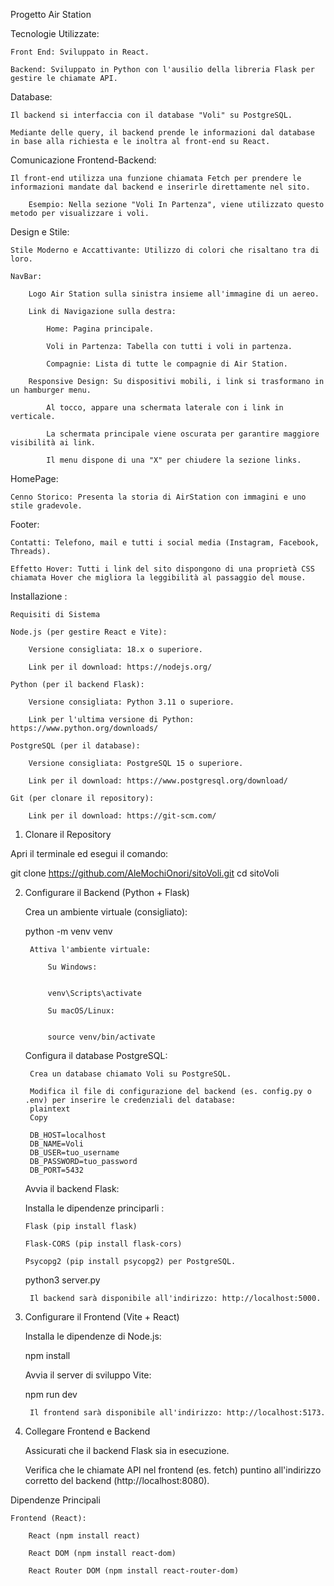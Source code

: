 Progetto Air Station

Tecnologie Utilizzate:

    Front End: Sviluppato in React.

    Backend: Sviluppato in Python con l'ausilio della libreria Flask per gestire le chiamate API.

Database:

    Il backend si interfaccia con il database "Voli" su PostgreSQL.

    Mediante delle query, il backend prende le informazioni dal database in base alla richiesta e le inoltra al front-end su React.

Comunicazione Frontend-Backend:

    Il front-end utilizza una funzione chiamata Fetch per prendere le informazioni mandate dal backend e inserirle direttamente nel sito.

        Esempio: Nella sezione "Voli In Partenza", viene utilizzato questo metodo per visualizzare i voli.

Design e Stile:

    Stile Moderno e Accattivante: Utilizzo di colori che risaltano tra di loro.

    NavBar:

        Logo Air Station sulla sinistra insieme all'immagine di un aereo.

        Link di Navigazione sulla destra:

            Home: Pagina principale.

            Voli in Partenza: Tabella con tutti i voli in partenza.

            Compagnie: Lista di tutte le compagnie di Air Station.

        Responsive Design: Su dispositivi mobili, i link si trasformano in un hamburger menu.

            Al tocco, appare una schermata laterale con i link in verticale.

            La schermata principale viene oscurata per garantire maggiore visibilità ai link.

            Il menu dispone di una "X" per chiudere la sezione links.

HomePage:

    Cenno Storico: Presenta la storia di AirStation con immagini e uno stile gradevole.

Footer:

    Contatti: Telefono, mail e tutti i social media (Instagram, Facebook, Threads).

    Effetto Hover: Tutti i link del sito dispongono di una proprietà CSS chiamata Hover che migliora la leggibilità al passaggio del mouse.




Installazione :


    Requisiti di Sistema

    Node.js (per gestire React e Vite):

        Versione consigliata: 18.x o superiore.

        Link per il download: https://nodejs.org/

    Python (per il backend Flask):

        Versione consigliata: Python 3.11 o superiore.

        Link per l'ultima versione di Python: https://www.python.org/downloads/

    PostgreSQL (per il database):

        Versione consigliata: PostgreSQL 15 o superiore.

        Link per il download: https://www.postgresql.org/download/

    Git (per clonare il repository):

        Link per il download: https://git-scm.com/




1. Clonare il Repository

Apri il terminale ed esegui il comando:


git clone https://github.com/AleMochiOnori/sitoVoli.git
cd sitoVoli

2. Configurare il Backend (Python + Flask)

    Crea un ambiente virtuale (consigliato):


    python -m venv venv

        Attiva l'ambiente virtuale:

            Su Windows:
         

            venv\Scripts\activate

            Su macOS/Linux:
         

            source venv/bin/activate

    Configura il database PostgreSQL:

        Crea un database chiamato Voli su PostgreSQL.

        Modifica il file di configurazione del backend (es. config.py o .env) per inserire le credenziali del database:
        plaintext
        Copy

        DB_HOST=localhost
        DB_NAME=Voli
        DB_USER=tuo_username
        DB_PASSWORD=tuo_password
        DB_PORT=5432

    Avvia il backend Flask:

    Installa le dipendenze principarli :

       Flask (pip install flask)

       Flask-CORS (pip install flask-cors)

       Psycopg2 (pip install psycopg2) per PostgreSQL.

    python3 server.py

        Il backend sarà disponibile all'indirizzo: http://localhost:5000.

4. Configurare il Frontend (Vite + React)

    Installa le dipendenze di Node.js:

    npm install

    Avvia il server di sviluppo Vite:

    npm run dev

        Il frontend sarà disponibile all'indirizzo: http://localhost:5173.

5. Collegare Frontend e Backend

    Assicurati che il backend Flask sia in esecuzione.

    Verifica che le chiamate API nel frontend (es. fetch) puntino all'indirizzo corretto del backend (http://localhost:8080).

Dipendenze Principali

    Frontend (React):

        React (npm install react)

        React DOM (npm install react-dom)

        React Router DOM (npm install react-router-dom)
